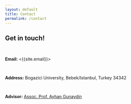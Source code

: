 ```yaml
---
layout: default
title: Contact
permalink: /contact
---
```


## Get in touch!

<br>

**Email:** <{{site.email}}>

<br>

**Address:** Bogazici University, Bebek/Istanbul, Turkey 34342

<br>

**Advisor:** [Assoc. Prof. Ayhan Gunaydin](https://web.bogazici.edu.tr/ayhan.gunaydin/)

<br>
